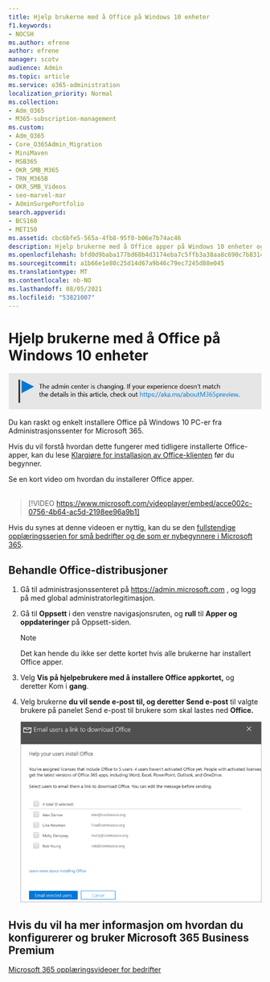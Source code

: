 ```yaml
---
title: Hjelp brukerne med å Office på Windows 10 enheter
f1.keywords:
- NOCSH
ms.author: efrene
author: efrene
manager: scotv
audience: Admin
ms.topic: article
ms.service: o365-administration
localization_priority: Normal
ms.collection:
- Adm_O365
- M365-subscription-management
ms.custom:
- Adm_O365
- Core_O365Admin_Migration
- MiniMaven
- MSB365
- OKR_SMB_M365
- TRN_M365B
- OKR_SMB_Videos
- seo-marvel-mar
- AdminSurgePortfolio
search.appverid:
- BCS160
- MET150
ms.assetid: cbc6bfe5-565a-4fb8-95f0-b06e7b74ac46
description: Hjelp brukerne med å Office apper på Windows 10 enheter og enkelt installere Office på Windows 10 PC-er fra Administrasjonssenter for Microsoft 365.
ms.openlocfilehash: bfd0d9baba177bd68b4d3174eba7c5ffb3a38aa8c690c7b8314e5b298bdbdfc1
ms.sourcegitcommit: a1b66e1e80c25d14d67a9b46c79ec7245d88e045
ms.translationtype: MT
ms.contentlocale: nb-NO
ms.lasthandoff: 08/05/2021
ms.locfileid: "53821007"
---
```

# <a name="help-your-users-install-office-on-windows-10-devices"></a>Hjelp brukerne med å Office på Windows 10 enheter

[![Etikett for å gi deg beskjed om at administrasjonssenteret endres. Du finner mer informasjon på aka.ms/aboutM365preview.](../media/m365admincenterchanging.png)](/office365/admin/microsoft-365-admin-center-preview)

Du kan raskt og enkelt installere Office på Windows 10 PC-er fra Administrasjonssenter for Microsoft 365.
  
Hvis du vil forstå hvordan dette fungerer med tidligere installerte Office-apper, kan du lese [Klargjøre for installasjon av Office-klienten](prepare-for-office-client-deployment.md) før du begynner.

Se en kort video om hvordan du installerer Office apper.<br><br>

> [!VIDEO https://www.microsoft.com/videoplayer/embed/acce002c-0756-4b64-ac5d-2198ee96a9b1] 

Hvis du synes at denne videoen er nyttig, kan du se den [fullstendige opplæringsserien for små bedrifter og de som er nybegynnere i Microsoft 365](../business-video/index.yml).

## <a name="manage-office-deployments"></a>Behandle Office-distribusjoner

1. Gå til administrasjonssenteret på <a href="https://go.microsoft.com/fwlink/p/?linkid=2024339" target="_blank">https://admin.microsoft.com</a> , og logg på med global administratorlegitimasjon. 

2. Gå til **Oppsett** i den venstre navigasjonsruten, og **rull** til **Apper og oppdateringer** på Oppsett-siden.
    > [!NOTE]
    > Det kan hende du ikke ser dette kortet hvis alle brukerne har installert Office apper.
  
3. Velg **Vis på hjelpebrukere med å installere Office appkortet,** og deretter Kom i **gang**.
    
4. Velg brukerne **du vil sende e-post til, og deretter Send e-post** til valgte brukere på panelet Send e-post til brukere som skal lastes ned **Office.**

   ![Velg brukere som skal sende e-post Office nedlastingskoblingen.](../media/sendemailtousers.png)

## <a name="for-more-on-setting-up-and-using-microsoft-365-business-premium"></a>Hvis du vil ha mer informasjon om hvordan du konfigurerer og bruker Microsoft 365 Business Premium

[Microsoft 365 opplæringsvideoer for bedrifter](../business-video/index.yml)